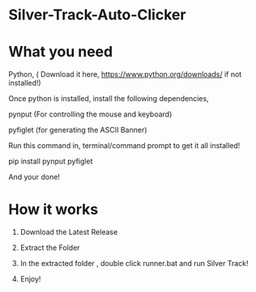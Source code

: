 # Silver-Track-Auto-Clicker

# What you need 

 Python, ( Download it here, https://www.python.org/downloads/ if not installed!)

 Once python is installed, install the following dependencies,

 pynput (For controlling the mouse and keyboard)

 pyfiglet (for generating the ASCII Banner)

 Run this command in, terminal/command prompt to get it all installed!

 pip install pynput pyfiglet

 And your done!
 

# How it works

 1. Download the Latest Release

 2. Extract the Folder

 3. In the extracted folder , double click runner.bat and run Silver Track!

 4. Enjoy!

